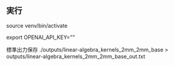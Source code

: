 ## 実行

source venv/bin/activate

export OPENAI_API_KEY=""

標準出力保存
./outputs/linear-algebra_kernels_2mm_2mm_base > outputs/linear-algebra_kernels_2mm_2mm_base_out.txt
